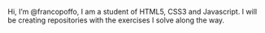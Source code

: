 Hi, I’m @francopoffo, I am a student of HTML5, CSS3 and Javascript. I will be creating repositories with the exercises I solve along the way.
